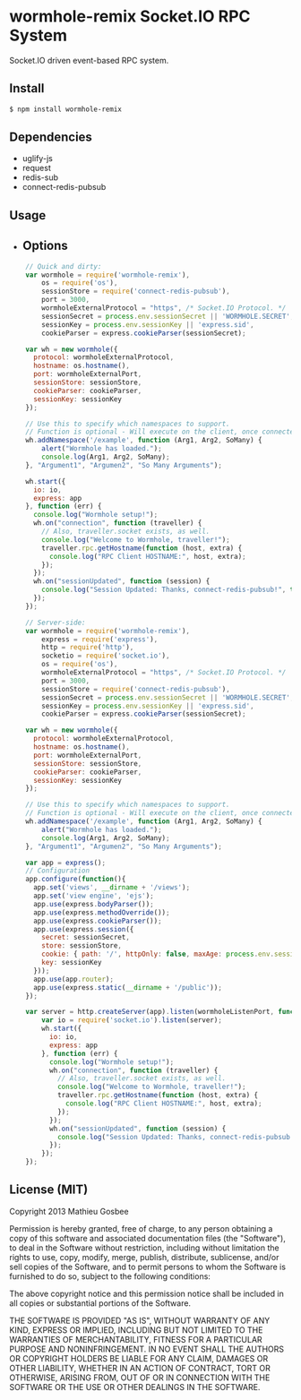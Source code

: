 wormhole-remix Socket.IO RPC System
=================

Socket.IO driven event-based RPC system.

## Install
```bash
$ npm install wormhole-remix
```

## Dependencies
  - uglify-js
  - request
  - redis-sub
  - connect-redis-pubsub
## Usage

  - Options
    -
```javascript
	// Quick and dirty:
	var wormhole = require('wormhole-remix'),
		os = require('os'),
		sessionStore = require('connect-redis-pubsub'),
		port = 3000,
		wormholeExternalProtocol = "https", /* Socket.IO Protocol. */
		sessionSecret = process.env.sessionSecret || 'WORMHOLE.SECRET',
		sessionKey = process.env.sessionKey || 'express.sid',
		cookieParser = express.cookieParser(sessionSecret);

	var wh = new wormhole({
	  protocol: wormholeExternalProtocol,
	  hostname: os.hostname(),
	  port: wormholeExternalPort,
	  sessionStore: sessionStore,
	  cookieParser: cookieParser,
	  sessionKey: sessionKey
	});

	// Use this to specify which namespaces to support.
	// Function is optional - Will execute on the client, once connected.
	wh.addNamespace('/example', function (Arg1, Arg2, SoMany) {
		alert("Wormhole has loaded.");
		console.log(Arg1, Arg2, SoMany);
	}, "Argument1", "Argumen2", "So Many Arguments");

	wh.start({
      io: io,
      express: app
    }, function (err) {
      console.log("Wormhole setup!");
      wh.on("connection", function (traveller) {
      	// Also, traveller.socket exists, as well.
        console.log("Welcome to Wormhole, traveller!");
        traveller.rpc.getHostname(function (host, extra) {
          console.log("RPC Client HOSTNAME:", host, extra);
        });
      });
      wh.on("sessionUpdated", function (session) {
        console.log("Session Updated: Thanks, connect-redis-pubsub!", this, session);
      });
    });
```
```javascript
	// Server-side:
	var wormhole = require('wormhole-remix'),
		express = require('express'),
		http = require('http'),
		socketio = require('socket.io'),
		os = require('os'),
		wormholeExternalProtocol = "https", /* Socket.IO Protocol. */
		port = 3000,
		sessionStore = require('connect-redis-pubsub'),
		sessionSecret = process.env.sessionSecret || 'WORMHOLE.SECRET',
		sessionKey = process.env.sessionKey || 'express.sid',
		cookieParser = express.cookieParser(sessionSecret);

	var wh = new wormhole({
	  protocol: wormholeExternalProtocol,
	  hostname: os.hostname(),
	  port: wormholeExternalPort,
	  sessionStore: sessionStore,
	  cookieParser: cookieParser,
	  sessionKey: sessionKey
	});

	// Use this to specify which namespaces to support.
	// Function is optional - Will execute on the client, once connected.
	wh.addNamespace('/example', function (Arg1, Arg2, SoMany) {
		alert("Wormhole has loaded.");
		console.log(Arg1, Arg2, SoMany);
	}, "Argument1", "Argumen2", "So Many Arguments");

	var app = express();
	// Configuration
	app.configure(function(){
	  app.set('views', __dirname + '/views');
	  app.set('view engine', 'ejs');
	  app.use(express.bodyParser());
	  app.use(express.methodOverride());
	  app.use(express.cookieParser());
	  app.use(express.session({
	    secret: sessionSecret,
	    store: sessionStore,
	    cookie: { path: '/', httpOnly: false, maxAge: process.env.sessionMaxAge?parseInt(process.env.sessionMaxAge, 10):(1000 * 60 * 60 * 24 * 60), domain: process.env.cookieDomain || 'groupnotes.ca'},
	    key: sessionKey
	  }));
	  app.use(app.router);
	  app.use(express.static(__dirname + '/public'));
	});

	var server = http.createServer(app).listen(wormholeListenPort, function (err) {
		var io = require('socket.io').listen(server);
		wh.start({
	      io: io,
	      express: app
	    }, function (err) {
	      console.log("Wormhole setup!");
	      wh.on("connection", function (traveller) {
	      	// Also, traveller.socket exists, as well.
	        console.log("Welcome to Wormhole, traveller!");
	        traveller.rpc.getHostname(function (host, extra) {
	          console.log("RPC Client HOSTNAME:", host, extra);
	        });
	      });
	      wh.on("sessionUpdated", function (session) {
	        console.log("Session Updated: Thanks, connect-redis-pubsub!", this, session);
	      });
	    });
	});
```

## License (MIT)

Copyright 2013 Mathieu Gosbee

Permission is hereby granted, free of charge, to any person obtaining
a copy of this software and associated documentation files (the
"Software"), to deal in the Software without restriction, including
without limitation the rights to use, copy, modify, merge, publish,
distribute, sublicense, and/or sell copies of the Software, and to
permit persons to whom the Software is furnished to do so, subject to
the following conditions:

The above copyright notice and this permission notice shall be
included in all copies or substantial portions of the Software.

THE SOFTWARE IS PROVIDED "AS IS", WITHOUT WARRANTY OF ANY KIND,
EXPRESS OR IMPLIED, INCLUDING BUT NOT LIMITED TO THE WARRANTIES OF
MERCHANTABILITY, FITNESS FOR A PARTICULAR PURPOSE AND
NONINFRINGEMENT. IN NO EVENT SHALL THE AUTHORS OR COPYRIGHT HOLDERS BE
LIABLE FOR ANY CLAIM, DAMAGES OR OTHER LIABILITY, WHETHER IN AN ACTION
OF CONTRACT, TORT OR OTHERWISE, ARISING FROM, OUT OF OR IN CONNECTION
WITH THE SOFTWARE OR THE USE OR OTHER DEALINGS IN THE SOFTWARE.